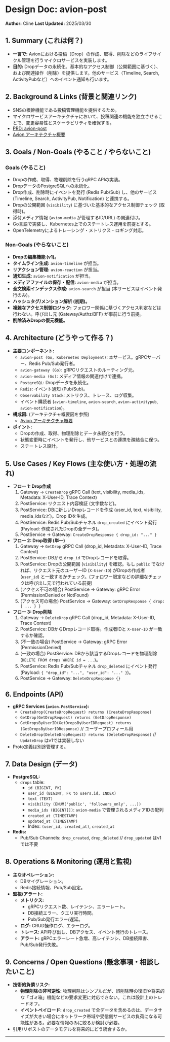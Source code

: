 # Design Doc: avion-post

**Author:** Cline
**Last Updated:** 2025/03/30

## 1. Summary (これは何？)

- **一言で:** Avionにおける投稿（Drop）の作成、取得、削除などのライフサイクル管理を行うマイクロサービスを実装します。
- **目的:** Dropデータの永続化、基本的なアクセス制御（公開範囲に基づく）、および関連操作（削除）を提供します。他のサービス（Timeline, Search, ActivityPubなど）へのイベント通知も行います。

## 2. Background & Links (背景と関連リンク)

- SNSの根幹機能である投稿管理機能を提供するため。
- マイクロサービスアーキテクチャにおいて、投稿関連の機能を独立させることで、変更容易性とスケーラビリティを確保する。
- [PRD: avion-post](./prd.md)
- [Avion アーキテクチャ概要](../architecture.md)

## 3. Goals / Non-Goals (やること / やらないこと)

### Goals (やること)

- Dropの作成、取得、物理削除を行うgRPC APIの実装。
- DropデータのPostgreSQLへの永続化。
- Drop作成、削除時にイベントを発行 (Redis Pub/Sub) し、他のサービス (Timeline, Search, ActivityPub, Notification) と連携する。
- Dropの公開範囲 (`visibility`) に基づいた基本的なアクセス制御チェック (取得時)。
- 添付メディア情報 (`avion-media` が管理するID/URL) の関連付け。
- Go言語で実装し、Kubernetes上でのステートレス運用を前提とする。
- OpenTelemetryによるトレーシング・メトリクス・ロギング対応。

### Non-Goals (やらないこと)

- **Dropの編集機能 (v1)。**
- **タイムライン生成:** `avion-timeline` が担当。
- **リアクション管理:** `avion-reaction` が担当。
- **通知生成:** `avion-notification` が担当。
- **メディアファイルの保存・配信:** `avion-media` が担当。
- **全文検索インデックス作成:** `avion-search` が担当 (本サービスはイベント発行のみ)。
- **ハッシュタグ/メンション解析 (初期)。**
- **複雑なアクセス制御ロジック:** フォロワー関係に基づくアクセス判定などは行わない。呼び出し元 (Gateway/Authz/BFF) が事前に行う前提。
- **削除済みDropの復元機能。**

## 4. Architecture (どうやって作る？)

- **主要コンポーネント:**
    - `avion-post (Go, Kubernetes Deployment)`: 本サービス。gRPCサーバー、Redis Pub/Sub発行者。
    - `avion-gateway (Go)`: gRPCリクエストのルーティング元。
    - `avion-media (Go)`: メディア情報の関連付けで連携。
    - `PostgreSQL`: Dropデータを永続化。
    - `Redis`: イベント通知 (Pub/Sub)。
    - `Observability Stack`: メトリクス、トレース、ログ収集。
    - イベント購読者 (`avion-timeline`, `avion-search`, `avion-activitypub`, `avion-notification`)。
- **構成図:** (アーキテクチャ概要図を参照)
    - [Avion アーキテクチャ概要](../architecture.md)
- **ポイント:**
    - Dropの作成、取得、物理削除とデータ永続化を行う。
    - 状態変更時にイベントを発行し、他サービスとの連携を疎結合に保つ。
    - ステートレス設計。

## 5. Use Cases / Key Flows (主な使い方・処理の流れ)

- **フロー 1: Drop作成**
    1. Gateway → `CreateDrop` gRPC Call (text, visibility, media_ids, Metadata: X-User-ID, Trace Context)
    2. PostService: リクエスト内容検証 (文字数など)。
    3. PostService: DBに新しいDropレコードを作成 (user_id, text, visibility, media_idsなど)。Drop IDを生成。
    4. PostService: Redis Pub/Subチャネル `drop_created` にイベント発行 (Payload: 作成されたDropの全データ)。
    5. PostService → Gateway: `CreateDropResponse { drop_id: "..." }`
- **フロー 2: Drop取得 (単一)**
    1. Gateway → `GetDrop` gRPC Call (drop_id, Metadata: X-User-ID, Trace Context)
    2. PostService: DBから `drop_id` でDropレコードを取得。
    3. PostService: Dropの公開範囲 (`visibility`) を確認。もし `public` でなければ、リクエスト元のユーザーID (`X-User-ID`) がDropの作成者 (`user_id`) と一致するかチェック。(フォロワー限定などの詳細なチェックは呼び出し元で行われている前提)
    4. (アクセス不可の場合) PostService → Gateway: gRPC Error (PermissionDenied or NotFound)
    5. (アクセス可の場合) PostService → Gateway: `GetDropResponse { drop: { ... } }`
- **フロー 3: Drop削除**
    1. Gateway → `DeleteDrop` gRPC Call (drop_id, Metadata: X-User-ID, Trace Context)
    2. PostService: DBからDropレコード取得。作成者IDと `X-User-ID` が一致するか確認。
    3. (不一致の場合) PostService → Gateway: gRPC Error (PermissionDenied)
    4. (一致の場合) PostService: DBから該当するDropレコードを物理削除 (`DELETE FROM drops WHERE id = ...`)。
    5. PostService: Redis Pub/Subチャネル `drop_deleted` にイベント発行 (Payload: `{ "drop_id": "...", "user_id": "..." }`)。
    6. PostService → Gateway: `DeleteDropResponse {}`

## 6. Endpoints (API)

- **gRPC Services (`avion.PostService`):**
    - `CreateDrop(CreateDropRequest) returns (CreateDropResponse)`
    - `GetDrop(GetDropRequest) returns (GetDropResponse)`
    - `GetDropsByUserID(GetDropsByUserIDRequest) returns (GetDropsByUserIDResponse)` // ユーザープロフィール用
    - `DeleteDrop(DeleteDropRequest) returns (DeleteDropResponse)`
    // `UpdateDrop` はv1では実装しない
- Proto定義は別途管理する。

## 7. Data Design (データ)

- **PostgreSQL:**
    - `drops` table:
        - `id (BIGINT, PK)`
        - `user_id (BIGINT, FK to users.id, INDEX)`
        - `text (TEXT)`
        - `visibility (ENUM('public', 'followers_only', ...))`
        - `media_ids (BIGINT[])`: `avion-media` で管理されるメディアIDの配列
        - `created_at (TIMESTAMP)`
        - `updated_at (TIMESTAMP)`
        - Index: `(user_id, created_at)`, `created_at`
- **Redis:**
    - Pub/Sub Channels: `drop_created`, `drop_deleted` // `drop_updated` はv1では不要

## 8. Operations & Monitoring (運用と監視)

- **主なオペレーション:**
    - DBマイグレーション。
    - Redis接続情報、Pub/Sub設定。
- **監視/アラート:**
    - **メトリクス:**
        - gRPCリクエスト数、レイテンシ、エラーレート。
        - DB接続エラー、クエリ実行時間。
        - Pub/Sub発行エラー/遅延。
    - **ログ:** CRUD操作ログ、エラーログ。
    - **トレース:** API呼び出し、DBアクセス、イベント発行のトレース。
    - **アラート:** gRPCエラーレート急増、高レイテンシ、DB接続障害、Pub/Sub発行失敗。

## 9. Concerns / Open Questions (懸念事項・相談したいこと)

- **技術的負債リスク:**
    - **物理削除の非可逆性:** 物理削除はシンプルだが、誤削除時の復旧や将来的な「ゴミ箱」機能などの要求変更に対応できない。これは設計上のトレードオフ。
    - **イベントペイロード:** `drop_created` で全データを含めるのは、データサイズが大きい場合にネットワーク帯域や受信側サービスの負荷になる可能性がある。必要な情報のみに絞るか検討が必要。
- 引用/リポストのデータモデルを将来的にどう統合するか。

---
